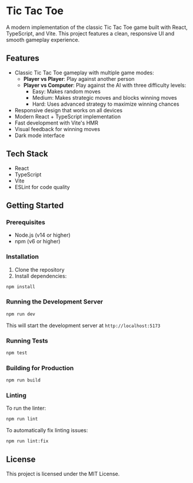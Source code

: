 # Tic Tac Toe

A modern implementation of the classic Tic Tac Toe game built with React, TypeScript, and Vite. This project features a clean, responsive UI and smooth gameplay experience.

## Features

- Classic Tic Tac Toe gameplay with multiple game modes:
  - **Player vs Player**: Play against another person
  - **Player vs Computer**: Play against the AI with three difficulty levels:
    - Easy: Makes random moves
    - Medium: Makes strategic moves and blocks winning moves
    - Hard: Uses advanced strategy to maximize winning chances
- Responsive design that works on all devices
- Modern React + TypeScript implementation
- Fast development with Vite's HMR
- Visual feedback for winning moves
- Dark mode interface

## Tech Stack

- React
- TypeScript
- Vite
- ESLint for code quality

## Getting Started

### Prerequisites

- Node.js (v14 or higher)
- npm (v6 or higher)

### Installation

1. Clone the repository
2. Install dependencies:
```bash
npm install
```

### Running the Development Server

```bash
npm run dev
```

This will start the development server at `http://localhost:5173`

### Running Tests

```bash
npm test
```

### Building for Production

```bash
npm run build
```

### Linting

To run the linter:

```bash
npm run lint
```

To automatically fix linting issues:

```bash
npm run lint:fix
```

## License

This project is licensed under the MIT License.
